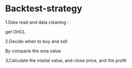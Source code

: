 # Backtest-strategy
1.Data read and data cleaning :   

get OHCL   


2.Decide when to buy and sell   

By comparie the sma value   


3,Calculate the inistial value, and close price, and the profit  
